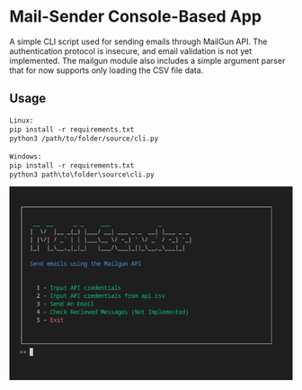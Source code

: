 # Mail-Sender Console-Based App

A simple CLI script used for sending emails through MailGun API. The authentication protocol is insecure, and email validation is not yet implemented.
The mailgun module also includes a simple argument parser that for now supports only loading the CSV file data.

## Usage

    Linux: 
    pip install -r requirements.txt
    python3 /path/to/folder/source/cli.py

    Windows:
    pip install -r requirements.txt
    python3 path\to\folder\source\cli.py

![TUI Image](https://github.com/YoloTheBEst/Mailgun-Mail-Sender/blob/main/images/TUI.png)
